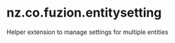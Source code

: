 nz.co.fuzion.entitysetting
==========================

Helper extension to manage settings for multiple entities
